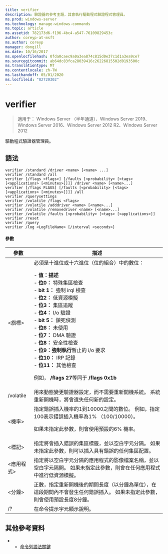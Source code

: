 ```yaml
---
title: verifier
description: 驗證器的參考主題，其會執行驅動程式驗證程式管理員。
ms.prod: windows-server
ms.technology: manage-windows-commands
ms.topic: article
ms.assetid: 782173d6-f196-4bc4-a547-76109829453c
author: coreyp-at-msft
ms.author: coreyp
manager: dongill
ms.date: 10/16/2017
ms.openlocfilehash: 0fda0caec9a0a3ea874c815d0e37c1d1a3ea9ce7
ms.sourcegitcommit: ab64dc83fca28039416c26226815502d0193500c
ms.translationtype: MT
ms.contentlocale: zh-TW
ms.lasthandoff: 05/01/2020
ms.locfileid: "82720302"
---
```

# <a name="verifier"></a>verifier

> 適用于： Windows Server （半年通道）、Windows Server 2019、Windows Server 2016、Windows Server 2012 R2、Windows Server 2012

驅動程式驗證器管理員。  

## <a name="syntax"></a>語法  
```  
verifier /standard /driver <name> [<name> ...]  
verifier /standard /all  
verifier [/flags <flags>] [/faults [<probability> [<tags> [<applications> [<minutes>]]]] /driver <name> [<name>...]  
verifier [/flags FLAGS] [/faults [<probability> [<tags> [<applications> [<minutes>]]]] /all  
verifier /querysettings  
verifier /volatile /flags <flags>  
verifier /volatile /adddriver <name> [<name>...]  
verifier /volatile /removedriver <name> [<name>...]  
verifier /volatile /faults [<probability> [<tags> [<applications>]]  
verifier /reset  
verifier /query  
verifier /log <LogFileName> [/interval <seconds>]  
```  
#### <a name="parameters"></a>參數  
|參數|描述|  
|-------|--------|  
|\<旗標>|必須是十進位或十六進位（位的組合）中的數位：<p>-   **值：描述**<br />-   **位0：** 特殊集區檢查<br />-   **bit 1：** 強制 irql 檢查<br />-   **位2：** 低資源模擬<br />-   **位3：** 集區追蹤<br />-   **位4：** I/o 驗證<br />-   **bit 5：** 鎖死偵測<br />-   **位6：** 未使用<br />-   **位7：** DMA 驗證<br />-   **位8：** 安全性檢查<br />-   **位9：強制執行**暫止的 i/o 要求<br />-   **位10：** IRP 記錄<br />-   **位11：** 其他檢查<p>例如， **/flags 27**等同于 **/flags 0x1b**|  
|/volatile|用來動態變更驗證器設定，而不需要重新開機系統。 系統重新開機時，將會遺失任何新的設定。|  
|\<機率>|指定錯誤插入機率的1到10000之間的數位。 例如，指定100表示錯誤插入機率為1% （100/10000）。<p>如果未指定此參數，則會使用預設的6% 機率。|  
|\<標記>|指定將會插入錯誤的集區標籤，並以空白字元分隔。 如果未指定此參數，則可以插入具有錯誤的任何集區配置。|  
|\<應用程式>|指定將以空白字元分隔的應用程式的影像檔案名稱，並以空白字元隔開。 如果未指定此參數，則會在任何應用程式中進行低資源模擬。|  
|\<分鐘>|正數，指定重新開機後的期間長度（以分鐘為單位），在這段期間內不會發生任何錯誤插入。 如果未指定此參數，則會使用預設長度8分鐘。|  
|/?|在命令提示字元顯示說明。|  

## <a name="additional-references"></a>其他參考資料  
-   - [命令列語法關鍵](command-line-syntax-key.md)  